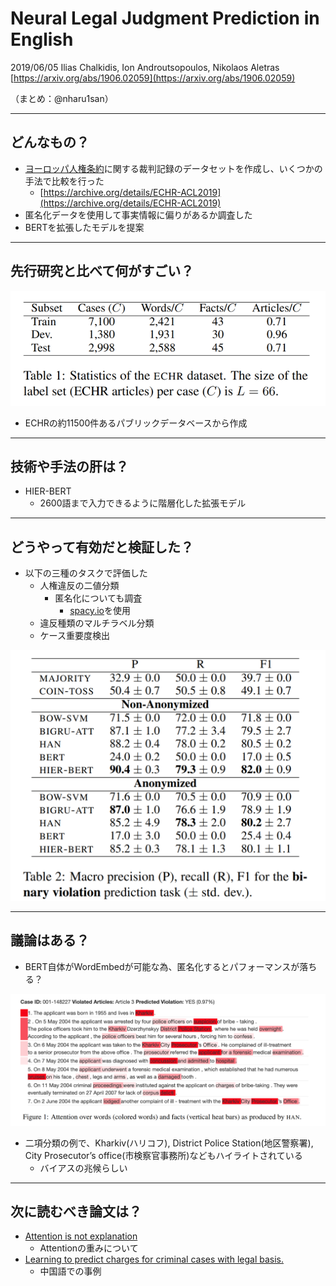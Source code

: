 Neural Legal Judgment Prediction in English
===

2019/06/05 Ilias Chalkidis, Ion Androutsopoulos, Nikolaos Aletras
[https://arxiv.org/abs/1906.02059](https://arxiv.org/abs/1906.02059)

（まとめ：@nharu1san）

---

## どんなもの？
- [ヨーロッパ人権条約](https://www.echr.coe.int/Documents/Convention_JPN.pdf)に関する裁判記録のデータセットを作成し、いくつかの手法で比較を行った
  - [https://archive.org/details/ECHR-ACL2019](https://archive.org/details/ECHR-ACL2019)
- 匿名化データを使用して事実情報に偏りがあるか調査した
- BERTを拡張したモデルを提案

---

## 先行研究と比べて何がすごい？
![](./arxiv_1906.02059/table1.png)
- ECHRの約11500件あるパブリックデータベースから作成

---

## 技術や手法の肝は？
- HIER-BERT
  - 2600語まで入力できるように階層化した拡張モデル

---

## どうやって有効だと検証した？
- 以下の三種のタスクで評価した
  - 人権違反の二値分類
    - 匿名化についても調査
      - [spacy.io](https://spacy.io/)を使用
  - 違反種類のマルチラベル分類
  - ケース重要度検出

![](./arxiv_1906.02059/table2.png)

---

## 議論はある？
- BERT自体がWordEmbedが可能な為、匿名化するとパフォーマンスが落ちる？

![](./arxiv_1906.02059/figure1.png)
- 二項分類の例で、Kharkiv(ハリコフ), District Police Station(地区警察署), City Prosecutor’s office(市検察官事務所)などもハイライトされている
  - バイアスの兆候らしい

---

## 次に読むべき論文は？
- [Attention is not explanation](https://arxiv.org/abs/1902.10186)
  - Attentionの重みについて
- [Learning to predict charges for criminal cases with legal basis.](https://arxiv.org/abs/1707.09168)
  - 中国語での事例